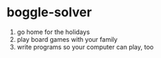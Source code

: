 # boggle-solver

1. go home for the holidays
2. play board games with your family
3. write programs so your computer can play, too


